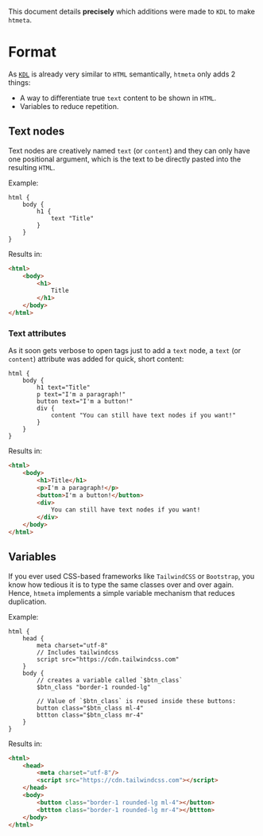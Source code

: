 This document details **precisely** which additions were made to `KDL` to make `htmeta`.

# Format
As [`KDL`] is already very similar to `HTML` semantically, `htmeta` only adds 2 things:
 - A way to differentiate true `text` content to be shown in `HTML`.
 - Variables to reduce repetition.

## Text nodes
Text nodes are creatively named `text` (or `content`) and they can only have one positional
argument, which is the text to be directly pasted into the resulting `HTML`.

Example:
```kdl
html {
    body {
        h1 {
            text "Title"
        }
    }
}
```

Results in:
```html
<html>
    <body>
        <h1>
            Title
        </h1>
    </body>
</html>
```

### Text attributes
As it soon gets verbose to open tags just to add a `text` node, a `text` (or `content`) attribute was added for quick, short content: 

```kdl
html {
    body {
        h1 text="Title"
        p text="I'm a paragraph!"
        button text="I'm a button!"
        div {
            content "You can still have text nodes if you want!"
        }
    }
}
```

Results in:
```html
<html>
    <body>
        <h1>Title</h1>
        <p>I'm a paragraph!</p>
        <button>I'm a button!</button>
        <div>
            You can still have text nodes if you want!
        </div>
    </body>
</html>

```


## Variables
If you ever used CSS-based frameworks like `TailwindCSS` or `Bootstrap`, you
know how tedious it is to type the same classes over and over again. Hence,
`htmeta` implements a simple variable mechanism that reduces duplication.

Example:
```kdl
html {
    head {
        meta charset="utf-8"
        // Includes tailwindcss
        script src="https://cdn.tailwindcss.com"
    }
    body {
        // creates a variable called `$btn_class`
        $btn_class "border-1 rounded-lg"

        // Value of `$btn_class` is reused inside these buttons:
        button class="$btn_class ml-4"
        bttton class="$btn_class mr-4"
    }
}
```

Results in:
```html
<html>
    <head>
        <meta charset="utf-8"/>
        <script src="https://cdn.tailwindcss.com"></script>
    </head>
    <body>
        <button class="border-1 rounded-lg ml-4"></button>
        <bttton class="border-1 rounded-lg mr-4"></bttton>
    </body>
</html>
```

[`KDL`]: https://kdl.dev/
